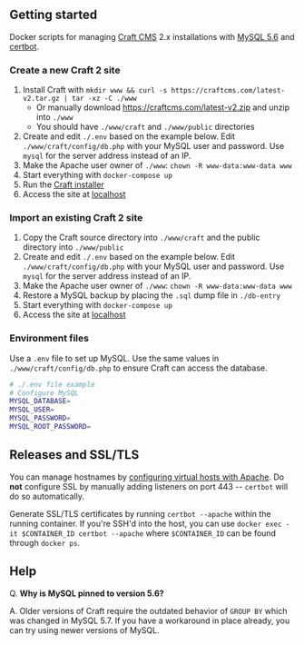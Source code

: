 ## Getting started

Docker scripts for managing [Craft CMS](https://craftcms.com) 2.x installations with [MySQL 5.6](https://www.mysql.com/) and [certbot](https://certbot.eff.org/).

### Create a new Craft 2 site

1. Install Craft with `mkdir www && curl -s https://craftcms.com/latest-v2.tar.gz | tar -xz -C ./www`
    - Or manually download https://craftcms.com/latest-v2.zip and unzip into `./www`
    - You should have `./www/craft` and `./www/public` directories
2. Create and edit `./.env` based on the example below. Edit `./www/craft/config/db.php` with your MySQL user and password. Use `mysql` for the server address instead of an IP.
3. Make the Apache user owner of `./www`: `chown -R www-data:www-data www`
4. Start everything with `docker-compose up`
5. Run the [Craft installer](http://localhost/index.php?p=admin/install)
5. Access the site at [localhost](http://localhost)

### Import an existing Craft 2 site

1. Copy the Craft source directory into `./www/craft` and the public directory into `./www/public`
2. Create and edit `./.env` based on the example below. Edit `./www/craft/config/db.php` with your MySQL user and password. Use `mysql` for the server address instead of an IP.
3. Make the Apache user owner of `./www`: `chown -R www-data:www-data www`
4. Restore a MySQL backup by placing the `.sql` dump file in `./db-entry`
5. Start everything with `docker-compose up`
6. Access the site at [localhost](http://localhost)

### Environment files

Use a `.env` file to set up MySQL. Use the same values in `./www/craft/config/db.php` to ensure Craft can access the database.

```sh
# ./.env file example
# Configure MySQL
MYSQL_DATABASE=
MYSQL_USER=
MYSQL_PASSWORD=
MYSQL_ROOT_PASSWORD=
```

## Releases and SSL/TLS

You can manage hostnames by [configuring virtual hosts with Apache](https://httpd.apache.org/docs/2.4/vhosts/examples.html). Do **not** configure SSL by manually adding listeners on port 443 -- `certbot` will do so automatically.

Generate SSL/TLS certificates by running `certbot --apache` within the running container. If you're SSH'd into the host, you can use `docker exec -it $CONTAINER_ID certbot --apache` where `$CONTAINER_ID` can be found through `docker ps`.

## Help

Q. **Why is MySQL pinned to version 5.6?**

A. Older versions of Craft require the outdated behavior of `GROUP BY` which was changed in MySQL 5.7. If you have a workaround in place already, you can try using newer versions of MySQL.
